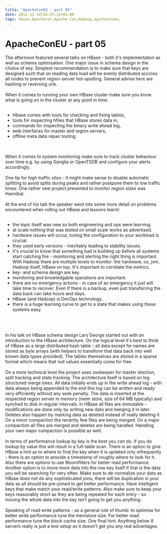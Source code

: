 ```yaml
---
title: "ApacheConEU - part 05"
date: 2012-11-14T20:47:22+01:00
tags: hbase,ApacheCon,Apache Con,Hadoop,apacheconeu,
---
```


# ApacheConEU - part 05


The afternoon featured several talks on HBase - both it's implementation as well as schema optimisation. One major 
issue in schema design in the choice of key. Simplest recommendation is to make sure that keys are designed such that 
on reading data load will be evenly distributed accross all nodes to prevent region-server hot-spotting. General advise 
here are hashing or reversing urls.<br><br>When it comes to running your own HBase cluster make sure you know what is 
going on in the cluster at any point in time:<br><ul><br><li>Hbase comes with tools for checking and fixing 
tables,<br><li>tools for inspecting hfiles that HBase stores data in,<br><li>commands for inspecting the binary write 
ahead log,<br><li>web interfaces for master and region servers,<br><li>offline meta data repair 
tooling.<br></ul><br><br>When it comes to system monitoring make sure to track cluster behaviour over time e.g. by 
using Ganglia or OpenTSDB and configure your alerts accordingly.<br><br>One tip for high traffic sites - it might make 
sense to disable automatic splitting to avoid splits during peaks and rather postpone them to low traffic times. One 
rather new project presented to monitor region sizes was Hannibal.<br><br>At the end of his talk the speaker went into 
some more detail on problems encountered when rolling out HBase and lessons learnt:<br><ul><br><li>the topic itself was 
new so both engineering and ops were learning.<br><li>at scale nothing that was tested on small scale works as 
advertised.<br><li>hardware issues will occur, tuning the configuration to your workload is crucial.<br><li>they used 
early versions - inevitably leading to stability issues.<br><li>it's crucial to know that something bad is building up 
before all systems start catching fire - monitoring and alerting the right thing is important. With Hadoop there are 
multiple levels to monitor: the hardware, os, jvm, Hadoop itself, HBase on top. It's important to correlate the 
metrics.<br><li>key- and schema design are key.<br><li>monitoring and knowledgable operations are 
important.<br><li>there are no emergency actions - in case of an emergency it just will take time to recover: Even if 
there is a backup, even just transferring the data back can take hours and days.<br><li>HBase (and Hadoop) is DevOps 
technology.<br><li>there is a huge learning curve to get to a state that makes using these systems 
easy.<br></ul><br><br><br>In his talk on HBase schema design Lars George started out with an introduction to the HBase 
architecture. On the logical level it's best to think of HBase as a large distributed hash table - all data except for 
names are stored as byte arrays (with helpers to transform that data back into well known data types provided). The 
tables themselves are stored in a sparse format which means that null values essentially come for free.<br><br>On a 
more technical level the project uses zookeeper for master election, split tracking and state tracking. The 
architecture itself is based on log structured merge trees. All data initially ends up in the write ahead log - with 
data always being appended to the end this log can be written and ready very efficiently without any seek penalty. The 
data is inserted at the respected region server in memory (mem store, size of 64 MB typically) and synched to disk in 
regular intervals. In HBase all files are immutable - modifications are done only by writing new data and merging it in 
later. Deletes also happen by marking data as deleted instead of really deleting it. On a minor compaction the recently 
few files are being merged. On a major compaction all files are merged and deletes are being handled. Handling your own 
major compaction is possible as well. <br><br>In terms of performance lookup by key is the best you can do. If you do 
lookup by value this will result in a full-table scan. There is an option to give HBase a hint as to where to find the 
key when it is updated only infrequently - there is an option to provide a timestamp of roughly where to look for it. 
Also there are options to use Bloomfilters for better read performance. Another option is to move more data into the 
row key itself if that is the data you will be searching for very often. Make sure to de-normalize your data as HBase 
does not do any sophisticated joins, there will be duplication in your data as all should be pre-joined to get better 
performance. Have intelligent keys that make match your read/write patterns. Also make sure to keep your keys 
reasonably short as they are being repeated for each entry - so moving the whole data into the key isn't going to get 
you anything.<br><br>Speaking of read write patterns - as a general rule of thumb: to optimise for better write 
performance tune the memstore size. For better read performance tune the block cache size. One final hint: Anything 
below 8 servers really is just a test setup as it doesn't get you any real advantages.
